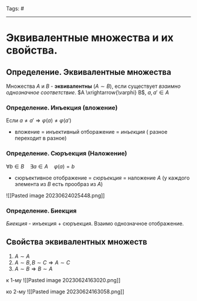 Tags: #

---
# Эквивалентные множества и их свойства.

## Определение. Эквивалентные множества
Множества $A$ и $B$ - **эквивалентны** ($A \sim B$), если существует *взаимно однозначное соответствие*. $A \xrightarrow{\varphi} B$, $a, a' \in A$

### Определение. Инъекция (вложение)
Если $a\neq a' \Rightarrow \varphi(a) \neq \varphi(a')$ 
* вложение = инъективный отборажение = *инъекция* ( разное переходит в разное)

### Определение. Сюръекция (Наложение)
$\forall b\in B\quad \exists a \in A\quad \varphi(a) = b$ 
* сюръективное отображение = *сюръекция* = наложение $A$ (у каждого элемента из $B$ есть прообраз из $A$)

![[Pasted image 20230624025448.png]]

### Определение. Биекция 
*Биекция* - инъекция + сюръекция. Взаимо однозначное отображение.

## Свойства эквивалентных множеств
1) $A \sim A$
2) $A \sim B, B \sim C \Rightarrow A \sim C$
3) $A \sim B \Rightarrow B \sim A$

к 1-му
![[Pasted image 20230624163020.png]]

ко 2-му
![[Pasted image 20230624163058.png]]